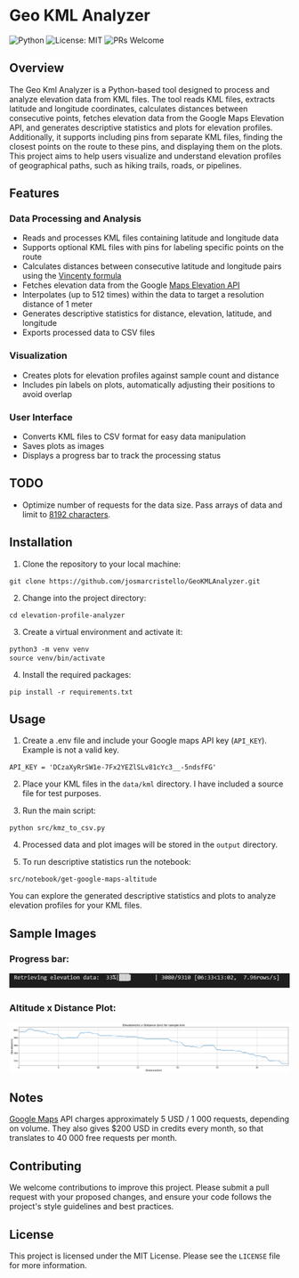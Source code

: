 # Geo KML Analyzer

![Python](https://img.shields.io/badge/python-3.9-blue.svg)
![License: MIT](https://img.shields.io/badge/License-MIT-green.svg)
![PRs Welcome](https://img.shields.io/badge/PRs-welcome-brightgreen.svg)

## Overview

The Geo Kml Analyzer is a Python-based tool designed to process and analyze elevation data from KML files. The tool reads KML files, extracts latitude and longitude coordinates, calculates distances between consecutive points, fetches elevation data from the Google Maps Elevation API, and generates descriptive statistics and plots for elevation profiles. Additionally, it supports including pins from separate KML files, finding the closest points on the route to these pins, and displaying them on the plots. This project aims to help users visualize and understand elevation profiles of geographical paths, such as hiking trails, roads, or pipelines.

## Features

### Data Processing and Analysis
- Reads and processes KML files containing latitude and longitude data
- Supports optional KML files with pins for labeling specific points on the route
- Calculates distances between consecutive latitude and longitude pairs using the [Vincenty formula](https://en.wikipedia.org/wiki/Vincenty%27s_formulae)
- Fetches elevation data from the Google [Maps Elevation API](https://developers.google.com/maps/documentation/elevation/overview)
- Interpolates (up to 512 times) within the data to target a resolution distance of 1 meter
- Generates descriptive statistics for distance, elevation, latitude, and longitude
- Exports processed data to CSV files

### Visualization
- Creates plots for elevation profiles against sample count and distance
- Includes pin labels on plots, automatically adjusting their positions to avoid overlap

### User Interface
- Converts KML files to CSV format for easy data manipulation
- Saves plots as images
- Displays a progress bar to track the processing status

## TODO
- Optimize number of requests for the data size. Pass arrays of data and limit to [8192 characters](https://developers.google.com/maps/documentation/elevation/requests-elevation).

## Installation

1. Clone the repository to your local machine:
```
git clone https://github.com/josmarcristello/GeoKMLAnalyzer.git
```

2. Change into the project directory:
```
cd elevation-profile-analyzer
```
3. Create a virtual environment and activate it:

```
python3 -m venv venv
source venv/bin/activate
```
4. Install the required packages:
```
pip install -r requirements.txt
```

## Usage

1. Create a .env file and include your Google maps API key (`API_KEY`). Example is not a valid key.
```
API_KEY = 'DCzaXyRrSW1e-7Fx2YEZlSLv81cYc3__-5ndsfFG'
```

2. Place your KML files in the `data/kml` directory. I have included a source file for test purposes.

3. Run the main script:

```
python src/kmz_to_csv.py
```

4. Processed data and plot images will be stored in the `output` directory.

5. To run descriptive statistics run the notebook: 
```
src/notebook/get-google-maps-altitude
```
You can explore the generated descriptive statistics and plots to analyze elevation profiles for your KML files.

## Sample Images
### Progress bar:

![Progress Bar](./public/progress_bar.gif)

### Altitude x Distance Plot:
![Altitude x Distance Plot](./public/altitude_x_distance_sample.png)


## Notes

[Google Maps](https://developers.google.com/maps/documentation/elevation/usage-and-billing) API charges approximately 5 USD / 1 000 requests, depending on volume. They also gives $200 USD in credits every month, so that translates to 40 000 free requests per month.


## Contributing

We welcome contributions to improve this project. Please submit a pull request with your proposed changes, and ensure your code follows the project's style guidelines and best practices.

## License

This project is licensed under the MIT License. Please see the `LICENSE` file for more information.